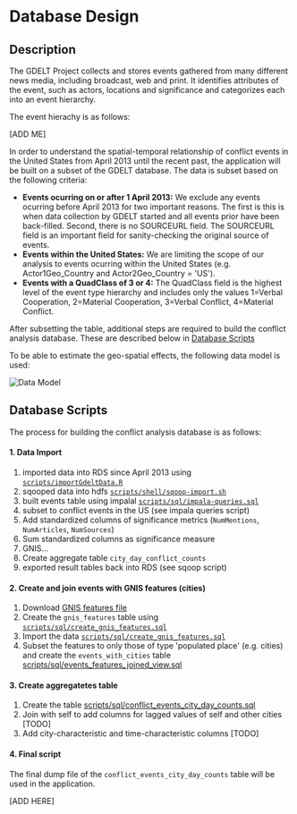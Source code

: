 # Database Design

## Description

The GDELT Project collects and stores events gathered from many different news media, including broadcast, web and print. It identifies attributes of the event, such as actors, locations and significance and categorizes each into an event hierarchy.

The event hierachy is as follows:

[ADD ME]

In order to understand the spatial-temporal relationship of conflict events in the United States from April 2013 until the recent past, the application will be built on a subset of the GDELT database. The data is subset based on the following criteria:

* **Events ocurring on or after 1 April 2013:** We exclude any events ocurring before April 2013 for two important reasons. The first is this is when data collection by GDELT started and all events prior have been back-filled. Second, there is no SOURCEURL field. The SOURCEURL field is an important field for sanity-checking the original source of events.
* **Events within the United States:** We are limiting the scope of our analysis to events ocurring within the United States (e.g. Actor1Geo_Country and Actor2Geo_Country = 'US').
* **Events with a QuadClass of 3 or 4:** The QuadClass field is the highest level of the event type hierarchy and includes only the values 1=Verbal Cooperation, 2=Material Cooperation, 3=Verbal Conflict, 4=Material Conflict.

After subsetting the table, additional steps are required to build the conflict analysis database. These are described below in [Database Scripts](#database-scripts)

To be able to estimate the geo-spatial effects, the following data model is used:

![Data Model](https://www.lucidchart.com/publicSegments/view/8c882a94-612a-463a-9802-0a72a6c928dc/image.png)

## Database Scripts

The process for building the conflict analysis database is as follows:

#### 1. Data Import

1. imported data into RDS since April 2013 using [`scripts/importGdeltData.R`](./scripts/importGdeltData.R)
2. sqooped data into hdfs [`scripts/shell/sqoop-import.sh`](./scripts/shell/sqoop-import.sh)
3. built events table using impalal [`scripts/sql/impala-queries.sql`](./scripts/sql/impala-queries.sql)
4. subset to conflict events in the US (see impala queries script)
5. Add standardized columns of significance metrics (`NumMentions`, `NumArticles`, `NumSources`)
6. Sum standardized columns as significance measure
7. GNIS...
8. Create aggregate table `city_day_conflict_counts`
9. exported result tables back into RDS (see sqoop script)

#### 2. Create and join events with GNIS features (cities)

1. Download [GNIS features file](http://geonames.usgs.gov/docs/stategaz/NationalFile_20151001.zip)
2. Create the `gnis_features` table using [`scripts/sql/create_gnis_features.sql`](./scripts/sql/create_gnis_features.sql)
3. Import the data [`scripts/sql/create_gnis_features.sql`](./scripts/sql/create_gnis_features.sql)
4. Subset the features to only those of type 'populated place' (e.g. cities) and create the `events_with_cities` table [scripts/sql/events_features_joined_view.sql](./scripts/sql/events_features_joined_view.sql)

#### 3. Create aggregatetes table

1. Create the table [scripts/sql/conflict_events_city_day_counts.sql](./scripts/sql/conflict_events_city_day_counts.sql)
2. Join with self to add columns for lagged values of self and other cities [TODO]
3. Add city-characteristic and time-characteristic columns [TODO]

#### 4. Final script

The final dump file of the `conflict_events_city_day_counts` table will be used in the application.

[ADD HERE]
